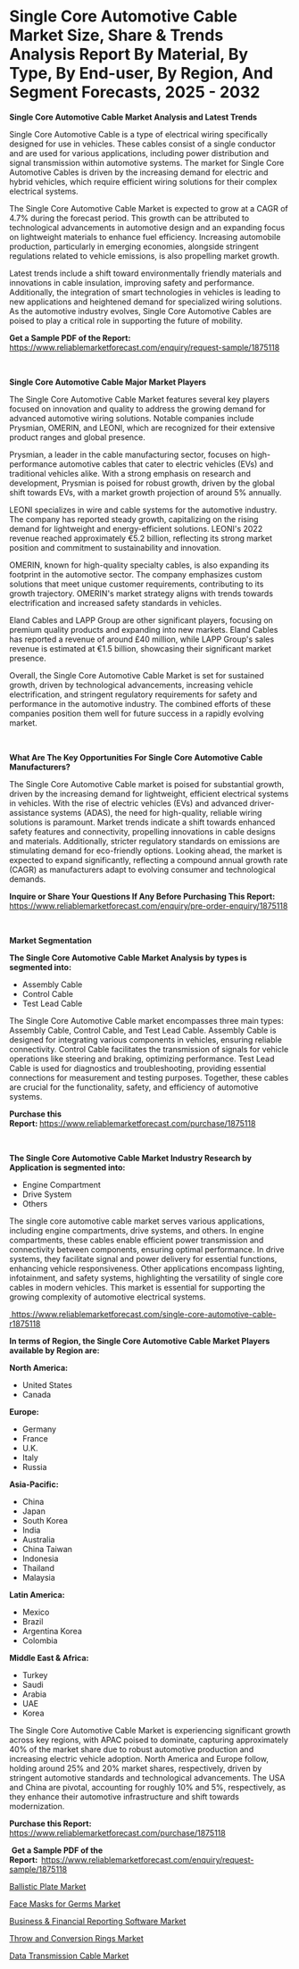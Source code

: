 <p><h1>Single Core Automotive Cable Market Size, Share & Trends Analysis Report By Material, By Type, By End-user, By Region, And Segment Forecasts, 2025 - 2032</h1></p><p><strong>Single Core Automotive Cable Market Analysis and Latest Trends</strong></p>
<p><p>Single Core Automotive Cable is a type of electrical wiring specifically designed for use in vehicles. These cables consist of a single conductor and are used for various applications, including power distribution and signal transmission within automotive systems. The market for Single Core Automotive Cables is driven by the increasing demand for electric and hybrid vehicles, which require efficient wiring solutions for their complex electrical systems.</p><p>The Single Core Automotive Cable Market is expected to grow at a CAGR of 4.7% during the forecast period. This growth can be attributed to technological advancements in automotive design and an expanding focus on lightweight materials to enhance fuel efficiency. Increasing automobile production, particularly in emerging economies, alongside stringent regulations related to vehicle emissions, is also propelling market growth. </p><p>Latest trends include a shift toward environmentally friendly materials and innovations in cable insulation, improving safety and performance. Additionally, the integration of smart technologies in vehicles is leading to new applications and heightened demand for specialized wiring solutions. As the automotive industry evolves, Single Core Automotive Cables are poised to play a critical role in supporting the future of mobility.</p></p>
<p><strong>Get a Sample PDF of the Report:&nbsp;</strong> <a href="https://www.reliablemarketforecast.com/enquiry/request-sample/1875118?utm_campaign=2015&utm_medium=2&utm_source=Github&utm_content=ia&utm_term=31012025&utm_id=single-core-automotive-cable">https://www.reliablemarketforecast.com/enquiry/request-sample/1875118</a></p>
<p>&nbsp;</p>
<p><strong>Single Core Automotive Cable Major Market Players</strong></p>
<p><p>The Single Core Automotive Cable Market features several key players focused on innovation and quality to address the growing demand for advanced automotive wiring solutions. Notable companies include Prysmian, OMERIN, and LEONI, which are recognized for their extensive product ranges and global presence.</p><p>Prysmian, a leader in the cable manufacturing sector, focuses on high-performance automotive cables that cater to electric vehicles (EVs) and traditional vehicles alike. With a strong emphasis on research and development, Prysmian is poised for robust growth, driven by the global shift towards EVs, with a market growth projection of around 5% annually.</p><p>LEONI specializes in wire and cable systems for the automotive industry. The company has reported steady growth, capitalizing on the rising demand for lightweight and energy-efficient solutions. LEONI's 2022 revenue reached approximately €5.2 billion, reflecting its strong market position and commitment to sustainability and innovation.</p><p>OMERIN, known for high-quality specialty cables, is also expanding its footprint in the automotive sector. The company emphasizes custom solutions that meet unique customer requirements, contributing to its growth trajectory. OMERIN's market strategy aligns with trends towards electrification and increased safety standards in vehicles.</p><p>Eland Cables and LAPP Group are other significant players, focusing on premium quality products and expanding into new markets. Eland Cables has reported a revenue of around £40 million, while LAPP Group's sales revenue is estimated at €1.5 billion, showcasing their significant market presence.</p><p>Overall, the Single Core Automotive Cable Market is set for sustained growth, driven by technological advancements, increasing vehicle electrification, and stringent regulatory requirements for safety and performance in the automotive industry. The combined efforts of these companies position them well for future success in a rapidly evolving market.</p></p>
<p>&nbsp;</p>
<p><strong>What Are The Key Opportunities For Single Core Automotive Cable Manufacturers?</strong></p>
<p><p>The Single Core Automotive Cable market is poised for substantial growth, driven by the increasing demand for lightweight, efficient electrical systems in vehicles. With the rise of electric vehicles (EVs) and advanced driver-assistance systems (ADAS), the need for high-quality, reliable wiring solutions is paramount. Market trends indicate a shift towards enhanced safety features and connectivity, propelling innovations in cable designs and materials. Additionally, stricter regulatory standards on emissions are stimulating demand for eco-friendly options. Looking ahead, the market is expected to expand significantly, reflecting a compound annual growth rate (CAGR) as manufacturers adapt to evolving consumer and technological demands.</p></p>
<p><strong>Inquire or Share Your Questions If Any Before Purchasing This Report:</strong> <a href="https://www.reliablemarketforecast.com/enquiry/pre-order-enquiry/1875118?utm_campaign=2015&utm_medium=2&utm_source=Github&utm_content=ia&utm_term=31012025&utm_id=single-core-automotive-cable">https://www.reliablemarketforecast.com/enquiry/pre-order-enquiry/1875118</a></p>
<p>&nbsp;</p>
<p><strong>Market Segmentation</strong></p>
<p><strong>The Single Core Automotive Cable Market Analysis by types is segmented into:</strong></p>
<p><ul><li>Assembly Cable</li><li>Control Cable</li><li>Test Lead Cable</li></ul></p>
<p><p>The Single Core Automotive Cable market encompasses three main types: Assembly Cable, Control Cable, and Test Lead Cable. Assembly Cable is designed for integrating various components in vehicles, ensuring reliable connectivity. Control Cable facilitates the transmission of signals for vehicle operations like steering and braking, optimizing performance. Test Lead Cable is used for diagnostics and troubleshooting, providing essential connections for measurement and testing purposes. Together, these cables are crucial for the functionality, safety, and efficiency of automotive systems.</p></p>
<p><strong>Purchase this Report:&nbsp;</strong><a href="https://www.reliablemarketforecast.com/purchase/1875118?utm_campaign=2015&utm_medium=2&utm_source=Github&utm_content=ia&utm_term=31012025&utm_id=single-core-automotive-cable">https://www.reliablemarketforecast.com/purchase/1875118</a></p>
<p>&nbsp;</p>
<p><strong>The Single Core Automotive Cable Market Industry Research by Application is segmented into:</strong></p>
<p><ul><li>Engine Compartment</li><li>Drive System</li><li>Others</li></ul></p>
<p><p>The single core automotive cable market serves various applications, including engine compartments, drive systems, and others. In engine compartments, these cables enable efficient power transmission and connectivity between components, ensuring optimal performance. In drive systems, they facilitate signal and power delivery for essential functions, enhancing vehicle responsiveness. Other applications encompass lighting, infotainment, and safety systems, highlighting the versatility of single core cables in modern vehicles. This market is essential for supporting the growing complexity of automotive electrical systems.</p></p>
<p><a href="https://www.reliablemarketforecast.com/single-core-automotive-cable-r1875118?utm_campaign=2015&utm_medium=2&utm_source=Github&utm_content=ia&utm_term=31012025&utm_id=single-core-automotive-cable">&nbsp;https://www.reliablemarketforecast.com/single-core-automotive-cable-r1875118</a></p>
<p><strong>In terms of Region, the Single Core Automotive Cable Market Players available by Region are:</strong></p>
<p>
    <p> <strong> North America: </strong>
        <ul>
            <li>United States</li>
            <li>Canada</li>
        </ul>
        </p> 
    <p> <strong> Europe: </strong>
        <ul>
            <li>Germany</li>
            <li>France</li>
            <li>U.K.</li>
            <li>Italy</li>
            <li>Russia</li>
        </ul>
        </p> 
    <p> <strong> Asia-Pacific: </strong>
        <ul>
            <li>China</li>
            <li>Japan</li>
            <li>South Korea</li>
            <li>India</li>
            <li>Australia</li>
            <li>China Taiwan</li>
            <li>Indonesia</li>
            <li>Thailand</li>
            <li>Malaysia</li>
        </ul>
        </p> 
    <p> <strong> Latin America: </strong>
        <ul>
            <li>Mexico</li>
            <li>Brazil</li>
            <li>Argentina Korea</li>
            <li>Colombia</li>
        </ul>
        </p> 
    <p> <strong> Middle East & Africa: </strong>
        <ul>
            <li>Turkey</li>
            <li>Saudi</li>
            <li>Arabia</li>
            <li>UAE</li>
            <li>Korea</li>
        </ul>
    </p>
    </p>
<p><p>The Single Core Automotive Cable Market is experiencing significant growth across key regions, with APAC poised to dominate, capturing approximately 40% of the market share due to robust automotive production and increasing electric vehicle adoption. North America and Europe follow, holding around 25% and 20% market shares, respectively, driven by stringent automotive standards and technological advancements. The USA and China are pivotal, accounting for roughly 10% and 5%, respectively, as they enhance their automotive infrastructure and shift towards modernization.</p></p>
<p><strong>Purchase this Report: </strong><a href="https://www.reliablemarketforecast.com/purchase/1875118?utm_campaign=2015&utm_medium=2&utm_source=Github&utm_content=ia&utm_term=31012025&utm_id=single-core-automotive-cable">https://www.reliablemarketforecast.com/purchase/1875118</a></p>
<p>&nbsp;<strong>Get a Sample PDF of the Report:&nbsp;&nbsp;</strong><a href="https://www.reliablemarketforecast.com/enquiry/request-sample/1875118?utm_campaign=2015&utm_medium=2&utm_source=Github&utm_content=ia&utm_term=31012025&utm_id=single-core-automotive-cable">https://www.reliablemarketforecast.com/enquiry/request-sample/1875118</a></p>
<p><strong></strong></p>
<p><p><a href="https://github.com/elizabethdagraca/Market-Research-Report-List-5/blob/main/ballistic-plate-market.md?utm_campaign=2015&utm_medium=2&utm_source=Github&utm_content=ia&utm_term=31012025&utm_id=single-core-automotive-cable">Ballistic Plate Market</a></p><p><a href="https://www.linkedin.com/pulse/industry-projections-global-face-masks-germs-market-size-experiencing-fio9c?utm_campaign=2015&utm_medium=2&utm_source=Github&utm_content=ia&utm_term=31012025&utm_id=single-core-automotive-cable">Face Masks for Germs Market</a></p><p><a href="https://www.linkedin.com/pulse/evaluating-profitability-growth-business-financial-reporting-zlzlf?utm_campaign=2015&utm_medium=2&utm_source=Github&utm_content=ia&utm_term=31012025&utm_id=single-core-automotive-cable">Business & Financial Reporting Software Market</a></p><p><a href="https://www.linkedin.com/pulse/emerging-trends-throw-conversion-rings-market-global-outlook-clrxf?utm_campaign=2015&utm_medium=2&utm_source=Github&utm_content=ia&utm_term=31012025&utm_id=single-core-automotive-cable">Throw and Conversion Rings Market</a></p><p><a href="https://github.com/santosh758595/Market-Research-Report-List-7/blob/main/data-transmission-cable-market.md?utm_campaign=2015&utm_medium=2&utm_source=Github&utm_content=ia&utm_term=31012025&utm_id=single-core-automotive-cable">Data Transmission Cable Market</a></p></p>